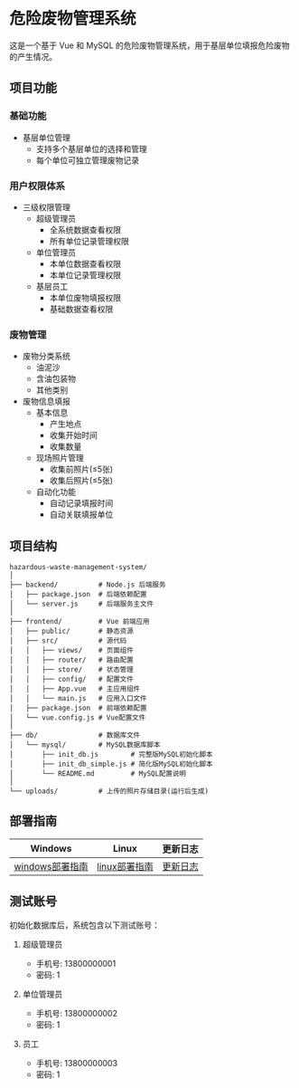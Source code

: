 # 危险废物管理系统

这是一个基于 Vue 和 MySQL 的危险废物管理系统，用于基层单位填报危险废物的产生情况。

## 项目功能

### 基础功能
- 基层单位管理
  - 支持多个基层单位的选择和管理
  - 每个单位可独立管理废物记录

### 用户权限体系
- 三级权限管理
  - 超级管理员
    - 全系统数据查看权限
    - 所有单位记录管理权限
  - 单位管理员
    - 本单位数据查看权限
    - 本单位记录管理权限
  - 基层员工
    - 本单位废物填报权限
    - 基础数据查看权限

### 废物管理
- 废物分类系统
  - 油泥沙
  - 含油包装物  
  - 其他类别
- 废物信息填报
  - 基本信息
    - 产生地点
    - 收集开始时间
    - 收集数量
  - 现场照片管理
    - 收集前照片(≤5张)
    - 收集后照片(≤5张)
  - 自动化功能
    - 自动记录填报时间
    - 自动关联填报单位

## 项目结构

```
hazardous-waste-management-system/
│
├── backend/          # Node.js 后端服务
│   ├── package.json  # 后端依赖配置
│   └── server.js     # 后端服务主文件
│
├── frontend/         # Vue 前端应用
│   ├── public/       # 静态资源
│   ├── src/          # 源代码
│   │   ├── views/    # 页面组件
│   │   ├── router/   # 路由配置
│   │   ├── store/    # 状态管理
│   │   ├── config/   # 配置文件
│   │   ├── App.vue   # 主应用组件
│   │   └── main.js   # 应用入口文件
│   ├── package.json  # 前端依赖配置
│   └── vue.config.js # Vue配置文件
│
├── db/               # 数据库文件
│   └── mysql/        # MySQL数据库脚本
│       ├── init_db.js        # 完整版MySQL初始化脚本
│       ├── init_db_simple.js # 简化版MySQL初始化脚本
│       └── README.md         # MySQL配置说明
│
└── uploads/          # 上传的照片存储目录(运行后生成)
```

## 部署指南

| Windows | Linux | 更新日志 |
|------|------|----------|
|[windows部署指南](DEPLOYMENT.md#dev) | [linux部署指南](DEPLOYMENT.md#prod) | [更新日志](Changelog.md) |

## 测试账号

初始化数据库后，系统包含以下测试账号：

1. 超级管理员
   - 手机号: 13800000001
   - 密码: 1

2. 单位管理员
   - 手机号: 13800000002
   - 密码: 1

3. 员工
   - 手机号: 13800000003
   - 密码: 1